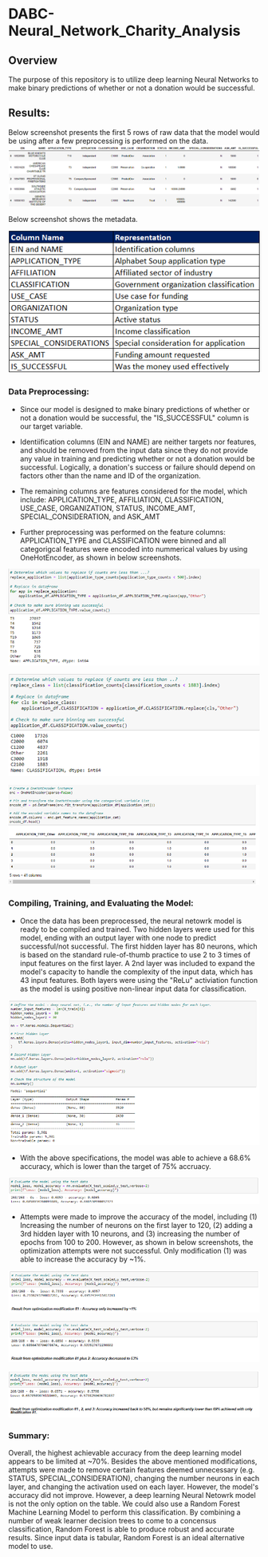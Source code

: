 # DABC-Neural_Network_Charity_Analysis

## Overview

The purpose of this repository is to utilize deep learning Neural Networks to make binary predictions of whether or not a donation would be successful. 


## Results:

Below screenshot presents the first 5 rows of raw data that the model would be using after a few preprocessing is performed on the data.
<img src="images/1.dataframe_raw.PNG"></img>

Below screenshot shows the metadata.

<img src="images/2.metadata.PNG"></img>


### Data Preprocessing:

- Since our model is designed to make binary predictions of whether or not a donation would be successful, the "IS_SUCCESSFUL" column is our target variable.

- Identiification columns (EIN and NAME) are neither targets nor features, and should be removed from the input data since they do not provide any value in training and predicting whether or not a donation would be successful. Logically, a donation's success or failure should depend on factors other than the name and ID of the organization.

- The remaining columns are features considered for the model, which include: APPLICATION_TYPE, AFFILIATION, CLASSIFICATION, USE_CASE, ORGANIZATION, STATUS, INCOME_AMT, SPECIAL_CONSIDERATION, and ASK_AMT

- Further preprocessing was performed on the feature columns: APPLICATION_TYPE and CLASSIFICATION were binned and all categorigcal features were encoded into nummerical values by using OneHotEncoder, as shown in below screenshots.

<img src="images/3.binning_app_type.PNG"></img>

<img src="images/3.binning_classification.PNG"></img>

<img src="images/4.encoder.PNG"></img>


### Compiling, Training, and Evaluating the Model:

- Once the data has been preprocessed, the neural netowrk model is ready to be compiled and trained. Two hidden layers were used for this model, ending with an output layer with one node to predict successful/not successful. The first hidden layer has 80 neurons, which is based on the standard rule-of-thumb practice to use 2 to 3 times of input features on the first layer. A 2nd layer was included to expand the model's capacity to handle the complexity of the input data, which has 43 input features. Both layers were using the "ReLu" activiation function as the model is using positive non-linear input data for classification.


<img src="images/5.define_model.PNG"></img>

- With the above specifications, the model was able to achieve a 68.6% accuracy, which is lower than the target of 75% accruacy.

<img src="images/6.model_accuracy_v0.PNG"></img>

- Attempts were made to improve the accuracy of the model, including (1) Increasing the number of neurons on the first layer to 120, (2) adding a 3rd hidden layer with 10 neurons, and (3) increasing the number of epochs from 100 to 200. However, as shown in below screenshots, the optimization attempts were not successful. Only modification (1) was able to increase the accuracy by ~1%.

<img src="images/6.model_accuracy_v1.PNG"></img>

<img src="images/6.model_accuracy_v2.PNG"></img>

<img src="images/6.model_accuracy_v3.PNG"></img>

### Summary:

Overall, the highest achievable accuracy from the deep learning model appears to be limited at ~70%. Besides the above mentioned modifications, attempts were made to remove certain features deemed unnecessary (e.g. STATUS, SPECIAL_CONSIDERATION), changing the number neurons in each layer, and changing the activation used on each layer. However, the model's accuracy did not improve. However, a deep learning Neural Netowrk model is not the only option on the table. We could also use a Random Forest Machine Learning Model to perform this classification. By combining a number of weak learner decision trees to come to a concensus classification, Random Forest is able to produce robust and accurate results. Since input data is tabular, Random Forest is an ideal alternative model to use.


